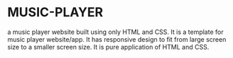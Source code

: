 
# MUSIC-PLAYER
a music player website built using only HTML and CSS.
It is a template for music player website/app.
It has responsive design to fit from large screen size to a smaller screen size.
It is pure application of HTML and CSS.
